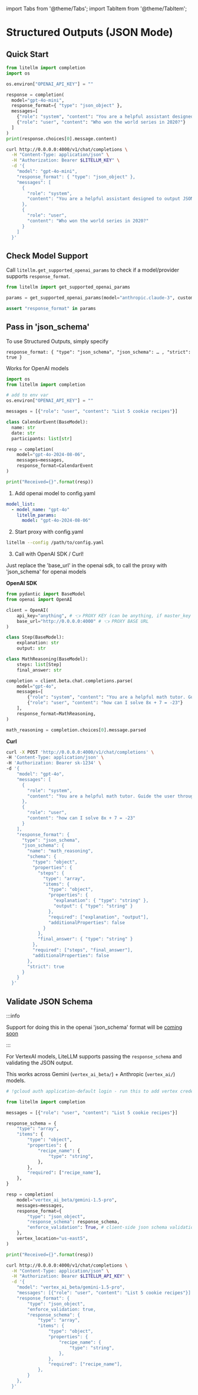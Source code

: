 import Tabs from '@theme/Tabs';
import TabItem from '@theme/TabItem';

# Structured Outputs (JSON Mode)

## Quick Start 

<Tabs>
<TabItem value="sdk" label="SDK">

```python
from litellm import completion
import os 

os.environ["OPENAI_API_KEY"] = ""

response = completion(
  model="gpt-4o-mini",
  response_format={ "type": "json_object" },
  messages=[
    {"role": "system", "content": "You are a helpful assistant designed to output JSON."},
    {"role": "user", "content": "Who won the world series in 2020?"}
  ]
)
print(response.choices[0].message.content)
```
</TabItem>
<TabItem value="proxy" label="PROXY">

```bash
curl http://0.0.0.0:4000/v1/chat/completions \
  -H "Content-Type: application/json" \
  -H "Authorization: Bearer $LITELLM_KEY" \
  -d '{
    "model": "gpt-4o-mini",
    "response_format": { "type": "json_object" },
    "messages": [
      {
        "role": "system",
        "content": "You are a helpful assistant designed to output JSON."
      },
      {
        "role": "user",
        "content": "Who won the world series in 2020?"
      }
    ]
  }'
```
</TabItem>
</Tabs>

## Check Model Support 

Call `litellm.get_supported_openai_params` to check if a model/provider supports `response_format`. 

```python
from litellm import get_supported_openai_params

params = get_supported_openai_params(model="anthropic.claude-3", custom_llm_provider="bedrock")

assert "response_format" in params
```

## Pass in 'json_schema' 

To use Structured Outputs, simply specify

```
response_format: { "type": "json_schema", "json_schema": … , "strict": true }
```

Works for OpenAI models 

<Tabs>
<TabItem value="sdk" label="SDK">

```python
import os
from litellm import completion 

# add to env var 
os.environ["OPENAI_API_KEY"] = ""

messages = [{"role": "user", "content": "List 5 cookie recipes"}]

class CalendarEvent(BaseModel):
  name: str
  date: str
  participants: list[str]

resp = completion(
    model="gpt-4o-2024-08-06",
    messages=messages,
    response_format=CalendarEvent
)

print("Received={}".format(resp))
```
</TabItem>
<TabItem value="proxy" label="PROXY">

1. Add openai model to config.yaml

```yaml
model_list:
  - model_name: "gpt-4o"
    litellm_params:
      model: "gpt-4o-2024-08-06"
```

2. Start proxy with config.yaml

```bash
litellm --config /path/to/config.yaml
```

3. Call with OpenAI SDK / Curl!

Just replace the 'base_url' in the openai sdk, to call the proxy with 'json_schema' for openai models

**OpenAI SDK**
```python
from pydantic import BaseModel
from openai import OpenAI

client = OpenAI(
    api_key="anything", # 👈 PROXY KEY (can be anything, if master_key not set)
    base_url="http://0.0.0.0:4000" # 👈 PROXY BASE URL
)

class Step(BaseModel):
    explanation: str
    output: str

class MathReasoning(BaseModel):
    steps: list[Step]
    final_answer: str

completion = client.beta.chat.completions.parse(
    model="gpt-4o",
    messages=[
        {"role": "system", "content": "You are a helpful math tutor. Guide the user through the solution step by step."},
        {"role": "user", "content": "how can I solve 8x + 7 = -23"}
    ],
    response_format=MathReasoning,
)

math_reasoning = completion.choices[0].message.parsed
```

**Curl**

```bash
curl -X POST 'http://0.0.0.0:4000/v1/chat/completions' \
-H 'Content-Type: application/json' \
-H 'Authorization: Bearer sk-1234' \
-d '{
    "model": "gpt-4o",
    "messages": [
      {
        "role": "system",
        "content": "You are a helpful math tutor. Guide the user through the solution step by step."
      },
      {
        "role": "user",
        "content": "how can I solve 8x + 7 = -23"
      }
    ],
    "response_format": {
      "type": "json_schema",
      "json_schema": {
        "name": "math_reasoning",
        "schema": {
          "type": "object",
          "properties": {
            "steps": {
              "type": "array",
              "items": {
                "type": "object",
                "properties": {
                  "explanation": { "type": "string" },
                  "output": { "type": "string" }
                },
                "required": ["explanation", "output"],
                "additionalProperties": false
              }
            },
            "final_answer": { "type": "string" }
          },
          "required": ["steps", "final_answer"],
          "additionalProperties": false
        },
        "strict": true
      }
    }
  }'
```

</TabItem>
</Tabs>


## Validate JSON Schema 

:::info

Support for doing this in the openai 'json_schema' format will be [coming soon](https://github.com/BerriAI/litellm/issues/5074#issuecomment-2272355842)

:::

For VertexAI models, LiteLLM supports passing the `response_schema` and validating the JSON output.

This works across Gemini (`vertex_ai_beta/`) + Anthropic (`vertex_ai/`) models. 


<Tabs>
<TabItem value="sdk" label="SDK">

```python
# !gcloud auth application-default login - run this to add vertex credentials to your env

from litellm import completion 

messages = [{"role": "user", "content": "List 5 cookie recipes"}]

response_schema = {
    "type": "array",
    "items": {
        "type": "object",
        "properties": {
            "recipe_name": {
                "type": "string",
            },
        },
        "required": ["recipe_name"],
    },
}

resp = completion(
    model="vertex_ai_beta/gemini-1.5-pro",
    messages=messages,
    response_format={
        "type": "json_object",
        "response_schema": response_schema,
        "enforce_validation": True, # client-side json schema validation
    },
    vertex_location="us-east5",
)

print("Received={}".format(resp))
```
</TabItem>
<TabItem value="proxy" label="PROXY">

```bash
curl http://0.0.0.0:4000/v1/chat/completions \
  -H "Content-Type: application/json" \
  -H "Authorization: Bearer $LITELLM_API_KEY" \
  -d '{
    "model": "vertex_ai_beta/gemini-1.5-pro",
    "messages": [{"role": "user", "content": "List 5 cookie recipes"}]
    "response_format": { 
        "type": "json_object",
        "enforce_validation: true, 
        "response_schema": { 
            "type": "array",
            "items": {
                "type": "object",
                "properties": {
                    "recipe_name": {
                        "type": "string",
                    },
                },
                "required": ["recipe_name"],
            },
        }
    },
  }'
```

</TabItem>
</Tabs>